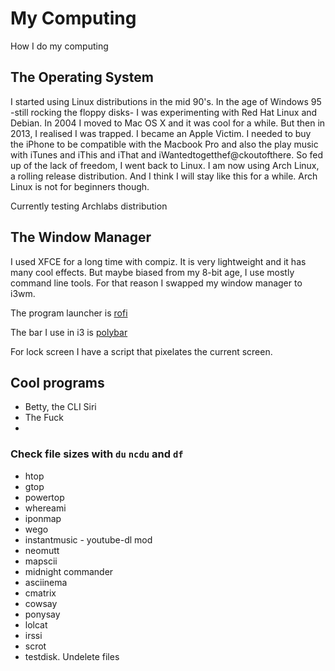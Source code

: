 # My Computing

How I do my computing

## The Operating System

I started using Linux distributions in the mid 90's. In the age of Windows 95 -still rocking the floppy disks- I was experimenting with Red Hat Linux and Debian. In 2004 I moved to Mac OS X and it was cool for a while. But then in 2013, I realised I was trapped. I became an Apple Victim. I needed to buy the iPhone to be compatible with the Macbook Pro and also the play music with iTunes and iThis and iThat and iWantedtogetthef@ckoutofthere. So fed up of the lack of freedom, I went back to Linux. I am now using Arch Linux, a rolling release distribution. And I think I will stay like this for a while. Arch Linux is not for beginners though.

Currently testing Archlabs distribution

## The Window Manager

I used XFCE for a long time with compiz. It is very lightweight and it has many cool effects. But maybe biased from my 8-bit age, I use mostly command line tools. For that reason I swapped my window manager to i3wm.

The program launcher is [rofi](https://github.com/DaveDavenport/rofi)

The bar I use in i3 is [polybar](https://github.com/jaagr/polybar)

For lock screen I have a script that pixelates the current screen.

## Cool programs

* Betty, the CLI Siri
* The Fuck
* 
### Check file sizes with `du` `ncdu` and `df`

* htop
* gtop
* powertop
* whereami
* iponmap
* wego
* instantmusic - youtube-dl mod
* neomutt
* mapscii
* midnight commander
* asciinema
* cmatrix
* cowsay
* ponysay
* lolcat
* irssi
* scrot
* testdisk. Undelete files